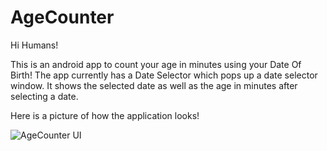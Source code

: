 # AgeCounter

Hi Humans!

This is an android app to count your age in minutes using your Date Of Birth! The app currently has a Date Selector which pops up a date selector window. It shows the selected date as well as the age in minutes after selecting a date.

Here is a picture of how the application looks! 



![AgeCounter UI](https://github.com/s7xdd/AgeCounter/assets/90416778/c3d1d65e-cb5d-4108-89be-872103aff62f)
